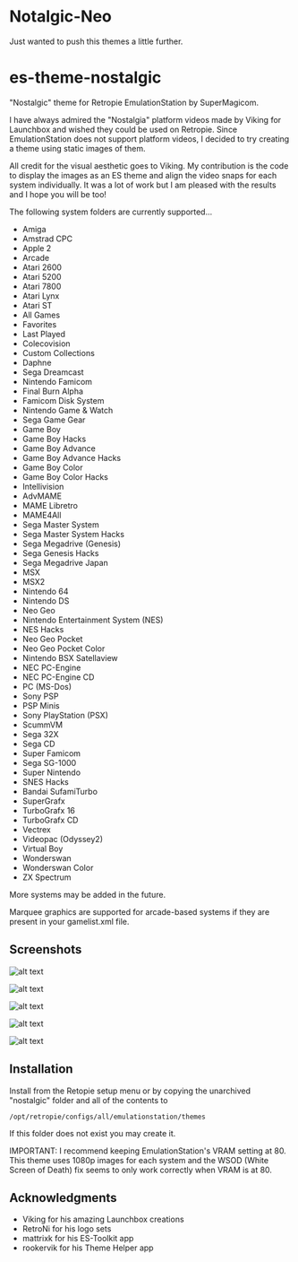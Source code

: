 # Notalgic-Neo
Just wanted to push this themes a little further.

# es-theme-nostalgic

"Nostalgic" theme for Retropie EmulationStation by SuperMagicom.

I have always admired the "Nostalgia" platform videos made by Viking for Launchbox and wished they could be used on Retropie.  Since EmulationStation does not support platform videos, I decided to try creating a theme using static images of them.

All credit for the visual aesthetic goes to Viking. My contribution is the code to display the images as an ES theme and align the video snaps for each system individually. It was a lot of work but I am pleased with the results and I hope you will be too!


The following system folders are currently supported...

* Amiga
* Amstrad CPC
* Apple 2
* Arcade
* Atari 2600
* Atari 5200
* Atari 7800
* Atari Lynx
* Atari ST
* All Games
* Favorites
* Last Played
* Colecovision
* Custom Collections
* Daphne
* Sega Dreamcast
* Nintendo Famicom
* Final Burn Alpha
* Famicom Disk System
* Nintendo Game & Watch
* Sega Game Gear
* Game Boy
* Game Boy Hacks
* Game Boy Advance
* Game Boy Advance Hacks
* Game Boy Color
* Game Boy Color Hacks
* Intellivision
* AdvMAME
* MAME Libretro
* MAME4All
* Sega Master System
* Sega Master System Hacks
* Sega Megadrive (Genesis)
* Sega Genesis Hacks
* Sega Megadrive Japan
* MSX
* MSX2
* Nintendo 64
* Nintendo DS
* Neo Geo
* Nintendo Entertainment System (NES)
* NES Hacks
* Neo Geo Pocket
* Neo Geo Pocket Color
* Nintendo BSX Satellaview
* NEC PC-Engine
* NEC PC-Engine CD
* PC (MS-Dos)
* Sony PSP
* PSP Minis
* Sony PlayStation (PSX)
* ScummVM
* Sega 32X
* Sega CD
* Super Famicom
* Sega SG-1000
* Super Nintendo
* SNES Hacks
* Bandai SufamiTurbo
* SuperGrafx
* TurboGrafx 16
* TurboGrafx CD
* Vectrex
* Videopac (Odyssey2)
* Virtual Boy
* Wonderswan
* Wonderswan Color
* ZX Spectrum

More systems may be added in the future.

Marquee graphics are supported for arcade-based systems if they are present in your gamelist.xml file.


## Screenshots

![alt text](https://i.imgur.com/d9IIFOx.jpg)

![alt text](https://i.imgur.com/ptaFE7f.jpg)

![alt text](https://i.imgur.com/97iUrL7.jpg)

![alt text](https://i.imgur.com/bv1f9lf.jpg)

![alt text](https://i.imgur.com/8S3UJqa.jpg)

## Installation

Install from the Retopie setup menu or by copying the unarchived "nostalgic" folder and all of the contents to

```
/opt/retropie/configs/all/emulationstation/themes
```

If this folder does not exist you may create it.

IMPORTANT: I recommend keeping EmulationStation's VRAM setting at 80. This theme uses 1080p images for each system and the WSOD (White Screen of Death) fix seems to only work correctly when VRAM is at 80.


## Acknowledgments

* Viking for his amazing Launchbox creations
* RetroNi for his logo sets
* mattrixk for his ES-Toolkit app
* rookervik for his Theme Helper app

